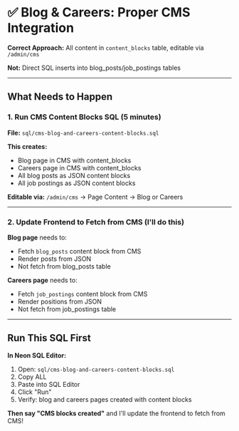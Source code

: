 # ✅ Blog & Careers: Proper CMS Integration

**Correct Approach:** All content in `content_blocks` table, editable via `/admin/cms`

**Not:** Direct SQL inserts into blog_posts/job_postings tables

---

## What Needs to Happen

### 1. Run CMS Content Blocks SQL (5 minutes)

**File:** `sql/cms-blog-and-careers-content-blocks.sql`

**This creates:**
- Blog page in CMS with content_blocks
- Careers page in CMS with content_blocks
- All blog posts as JSON content blocks
- All job postings as JSON content blocks

**Editable via:** `/admin/cms` → Page Content → Blog or Careers

---

### 2. Update Frontend to Fetch from CMS (I'll do this)

**Blog page** needs to:
- Fetch `blog_posts` content block from CMS
- Render posts from JSON
- Not fetch from blog_posts table

**Careers page** needs to:
- Fetch `job_postings` content block from CMS
- Render positions from JSON
- Not fetch from job_postings table

---

## Run This SQL First

**In Neon SQL Editor:**

1. Open: `sql/cms-blog-and-careers-content-blocks.sql`
2. Copy ALL
3. Paste into SQL Editor
4. Click "Run"
5. Verify: blog and careers pages created with content blocks

**Then say "CMS blocks created"** and I'll update the frontend to fetch from CMS!


